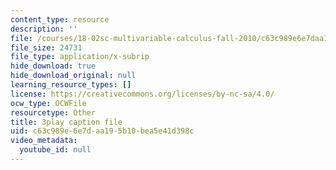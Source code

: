 ```yaml
---
content_type: resource
description: ''
file: /courses/18-02sc-multivariable-calculus-fall-2010/c63c989e6e7daa195b10bea5e41d398c_evxReCLA-fU.srt
file_size: 24731
file_type: application/x-subrip
hide_download: true
hide_download_original: null
learning_resource_types: []
license: https://creativecommons.org/licenses/by-nc-sa/4.0/
ocw_type: OCWFile
resourcetype: Other
title: 3play caption file
uid: c63c989e-6e7d-aa19-5b10-bea5e41d398c
video_metadata:
  youtube_id: null
---
```

